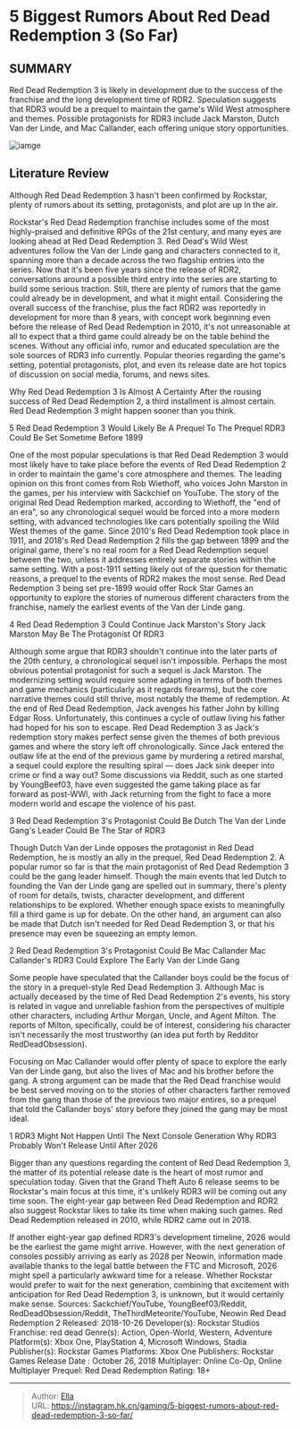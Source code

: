 # 5 Biggest Rumors About Red Dead Redemption 3 (So Far)


## SUMMARY 


 Red Dead Redemption 3 is likely in development due to the success of the franchise and the long development time of RDR2. 
 Speculation suggests that RDR3 would be a prequel to maintain the game&#39;s Wild West atmosphere and themes. 
 Possible protagonists for RDR3 include Jack Marston, Dutch Van der Linde, and Mac Callander, each offering unique story opportunities. 

![iamge](https://static1.srcdn.com/wordpress/wp-content/uploads/2023/11/5-10-biggest-rumors-about-red-dead-redemption-3-so-far.jpg)

## Literature Review

Although Red Dead Redemption 3 hasn&#39;t been confirmed by Rockstar, plenty of rumors about its setting, protagonists, and plot are up in the air.




Rockstar&#39;s Red Dead Redemption franchise includes some of the most highly-praised and definitive RPGs of the 21st century, and many eyes are looking ahead at Red Dead Redemption 3. Red Dead&#39;s Wild West adventures follow the Van der Linde gang and characters connected to it, spanning more than a decade across the two flagship entries into the series. Now that it&#39;s been five years since the release of RDR2, conversations around a possible third entry into the series are starting to build some serious traction.
Still, there are plenty of rumors that the game could already be in development, and what it might entail. Considering the overall success of the franchise, plus the fact RDR2 was reportedly in development for more than 8 years, with concept work beginning even before the release of Red Dead Redemption in 2010, it&#39;s not unreasonable at all to expect that a third game could already be on the table behind the scenes. Without any official info, rumor and educated speculation are the sole sources of RDR3 info currently. Popular theories regarding the game&#39;s setting, potential protagonists, plot, and even its release date are hot topics of discussion on social media, forums, and news sites.
            
 
 Why Red Dead Redemption 3 Is Almost A Certainty 
After the rousing success of Red Dead Redemption 2, a third installment is almost certain. Red Dead Redemption 3 might happen sooner than you think.













 








 5  Red Dead Redemption 3 Would Likely Be A Prequel To The Prequel 
RDR3 Could Be Set Sometime Before 1899
        

One of the most popular speculations is that Red Dead Redemption 3 would most likely have to take place before the events of Red Dead Redemption 2 in order to maintain the game&#39;s core atmosphere and themes. The leading opinion on this front comes from Rob Wiethoff, who voices John Marston in the games, per his interview with Sackchief on YouTube. The story of the original Red Dead Redemption marked, according to Wiethoff, the &#34;end of an era&#34;, so any chronological sequel would be forced into a more modern setting, with advanced technologies like cars potentially spoiling the Wild West themes of the game.
Since 2010&#39;s Red Dead Redemption took place in 1911, and 2018&#39;s Red Dead Redemption 2 fills the gap between 1899 and the original game, there&#39;s no real room for a Red Dead Redemption sequel between the two, unless it addresses entirely separate stories within the same setting. With a post-1911 setting likely out of the question for thematic reasons, a prequel to the events of RDR2 makes the most sense. Red Dead Redemption 3 being set pre-1899 would offer Rock Star Games an opportunity to explore the stories of numerous different characters from the franchise, namely the earliest events of the Van der Linde gang.





 4  Red Dead Redemption 3 Could Continue Jack Marston&#39;s Story 
Jack Marston May Be The Protagonist Of RDR3


 







Although some argue that RDR3 shouldn&#39;t continue into the later parts of the 20th century, a chronological sequel isn&#39;t impossible. Perhaps the most obvious potential protagonist for such a sequel is Jack Marston. The modernizing setting would require some adapting in terms of both themes and game mechanics (particularly as it regards firearms), but the core narrative themes could still thrive, most notably the theme of redemption. At the end of Red Dead Redemption, Jack avenges his father John by killing Edgar Ross. Unfortunately, this continues a cycle of outlaw living his father had hoped for his son to escape.
Red Dead Redemption 3 as Jack&#39;s redemption story makes perfect sense given the themes of both previous games and where the story left off chronologically. Since Jack entered the outlaw life at the end of the previous game by murdering a retired marshal, a sequel could explore the resulting spiral — does Jack sink deeper into crime or find a way out? Some discussions via Reddit, such as one started by YoungBeef03, have even suggested the game taking place as far forward as post-WWI, with Jack returning from the fight to face a more modern world and escape the violence of his past.





 3  Red Dead Redemption 3&#39;s Protagonist Could Be Dutch 
The Van der Linde Gang&#39;s Leader Could Be The Star of RDR3
        

Though Dutch Van der Linde opposes the protagonist in Red Dead Redemption, he is mostly an ally in the prequel, Red Dead Redemption 2. A popular rumor so far is that the main protagonist of Red Dead Redemption 3 could be the gang leader himself. Though the main events that led Dutch to founding the Van der Linde gang are spelled out in summary, there&#39;s plenty of room for details, twists, character development, and different relationships to be explored. Whether enough space exists to meaningfully fill a third game is up for debate. On the other hand, an argument can also be made that Dutch isn&#39;t needed for Red Dead Redemption 3, or that his presence may even be squeezing an empty lemon.





 2  Red Dead Redemption 3&#39;s Protagonist Could Be Mac Callander 
Mac Callander&#39;s RDR3 Could Explore The Early Van der Linde Gang
        

Some people have speculated that the Callander boys could be the focus of the story in a prequel-style Red Dead Redemption 3. Although Mac is actually deceased by the time of Red Dead Redemption 2&#39;s events, his story is related in vague and unreliable fashion from the perspectives of multiple other characters, including Arthur Morgan, Uncle, and Agent Milton. The reports of Milton, specifically, could be of interest, considering his character isn&#39;t necessarily the most trustworthy (an idea put forth by Redditor RedDeadObsession).


Focusing on Mac Callander would offer plenty of space to explore the early Van der Linde gang, but also the lives of Mac and his brother before the gang. A strong argument can be made that the Red Dead franchise would be best served moving on to the stories of other characters farther removed from the gang than those of the previous two major entires, so a prequel that told the Callander boys&#39; story before they joined the gang may be most ideal.





 1  RDR3 Might Not Happen Until The Next Console Generation 
Why RDR3 Probably Won&#39;t Release Until After 2026
        

Bigger than any questions regarding the content of Red Dead Redemption 3, the matter of its potential release date is the heart of most rumor and speculation today. Given that the Grand Theft Auto 6 release seems to be Rockstar&#39;s main focus at this time, it&#39;s unlikely RDR3 will be coming out any time soon. The eight-year gap between Red Dead Redemption and RDR2 also suggest Rockstar likes to take its time when making such games.
Red Dead Redemption released in 2010, while RDR2 came out in 2018. 

If another eight-year gap defined RDR3&#39;s development timeline, 2026 would be the earliest the game might arrive. However, with the next generation of consoles possibly arriving as early as 2028 per Neowin, information made available thanks to the legal battle between the FTC and Microsoft, 2026 might spell a particularly awkward time for a release. Whether Rockstar would prefer to wait for the next generation, combining that excitement with anticipation for Red Dead Redemption 3, is unknown, but it would certainly make sense.
Sources: Sackchief/YouTube, YoungBeef03/Reddit, RedDeadObsession/Reddit, TheThirdMeteorite/YouTube, Neowin
               Red Dead Redemption 2   Released:   2018-10-26    Developer(s):   Rockstar Studios    Franchise:   red dead    Genre(s):   Action, Open-World, Western, Adventure    Platform(s):   Xbox One, PlayStation 4, Microsoft Windows, Stadia    Publisher(s):   Rockstar Games    Platforms:   Xbox One    Publishers:   Rockstar Games    Release Date :   October 26, 2018    Multiplayer:   Online Co-Op, Online Multiplayer    Prequel:   Red Dead Redemption     Rating:   18&#43;      

---

> Author: [Ella](https://instagram.hk.cn/)  
> URL: https://instagram.hk.cn/gaming/5-biggest-rumors-about-red-dead-redemption-3-so-far/  

